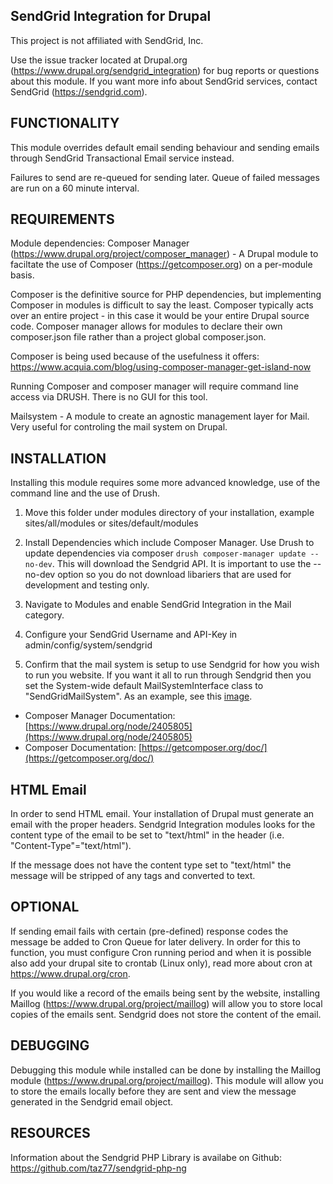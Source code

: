 SendGrid Integration for Drupal
--------------------------------------------------------------------------------
This project is not affiliated with SendGrid, Inc.

Use the issue tracker located at Drupal.org
(https://www.drupal.org/sendgrid_integration) for bug reports or questions
about this module.
If you want more info about SendGrid services, contact SendGrid
(https://sendgrid.com).

FUNCTIONALITY
--------------------------------------------------------------------------------
This module overrides default email sending behaviour and sending emails through
SendGrid Transactional Email service instead.

Failures to send are re-queued for sending later. Queue of failed messages are
run on a 60 minute interval.

REQUIREMENTS
--------------------------------------------------------------------------------
Module dependencies:
Composer Manager (https://www.drupal.org/project/composer_manager) - A Drupal
module to faciltate the use of Composer (https://getcomposer.org) on a per-module
basis.

Composer is the definitive source for PHP dependencies, but implementing
Composer in modules is difficult to say the least. Composer typically acts over
an entire project - in this case it would be your entire Drupal source code. 
Composer manager allows for modules to declare their own composer.json file
rather than a project global composer.json.
  
  Composer is being used because of the usefulness it offers:
  https://www.acquia.com/blog/using-composer-manager-get-island-now

Running Composer and composer manager will require command line access via
DRUSH. There is no GUI for this tool.

Mailsystem - A module to create an agnostic management layer for Mail. Very
useful for controling the mail system on Drupal.

INSTALLATION
--------------------------------------------------------------------------------
Installing this module requires some more advanced knowledge, use of the command
line and the use of Drush.

1. Move this folder under modules directory of your installation,
   example sites/all/modules or sites/default/modules
   
2. Install Dependencies which include Composer Manager. Use Drush to update
   dependencies via composer `drush composer-manager update --no-dev`. 
   This will download the Sendgrid API. It is important to use the --no-dev option so you 
   do not download libariers that are used for development and testing only.
   
2. Navigate to Modules and enable SendGrid Integration in the Mail category.

3. Configure your SendGrid Username and API-Key in admin/config/system/sendgrid

4. Confirm that the mail system is setup to use Sendgrid for how you wish to run
   you website. If you want it all to run through Sendgrid then you set the
   System-wide default MailSystemInterface class to "SendGridMailSystem". As an
   example, see this [image](https://www.drupal.org/files/issues/sengrid-integration-mailsystem-settings-example.png).

* Composer Manager Documentation: [https://www.drupal.org/node/2405805](https://www.drupal.org/node/2405805)
* Composer Documentation: [https://getcomposer.org/doc/](https://getcomposer.org/doc/)

HTML Email
--------------------------------------------------------------------------------
In order to send HTML email. Your installation of Drupal must generate an email
with the proper headers. Sendgrid Integration modules looks for the content type
of the email to be set to "text/html" in the header (i.e. "Content-Type"="text/html").

If the message does not have the content type set to "text/html" the message
will be stripped of any tags and converted to text.


OPTIONAL
--------------------------------------------------------------------------------
If sending email fails with certain (pre-defined) response codes the message be
added to Cron Queue for later delivery. In order for this to function, you must
configure Cron running period and when it is possible also add your drupal site
to crontab (Linux only), read more about cron at https://www.drupal.org/cron.

If you would like a record of the emails being sent by the website, installing
Maillog (https://www.drupal.org/project/maillog) will allow you to store local
copies of the emails sent. Sendgrid does not store the content of the email.

DEBUGGING
--------------------------------------------------------------------------------
Debugging this module while installed can be done by installing the Maillog
module (https://www.drupal.org/project/maillog). This module will allow you to
store the emails locally before they are sent and view the message generated
in the Sendgrid email object.

RESOURCES
--------------------------------------------------------------------------------
Information about the Sendgrid PHP Library is availabe on Github:
https://github.com/taz77/sendgrid-php-ng